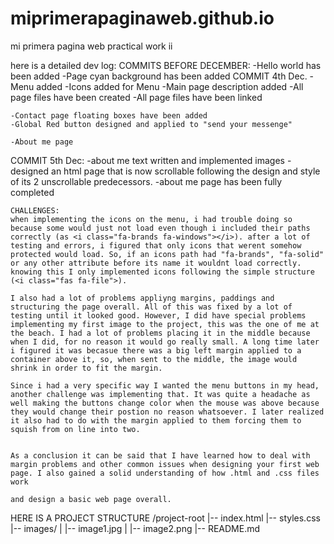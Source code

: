 # miprimerapaginaweb.github.io
mi primera pagina web practical work ii



here is a detailed dev log:
COMMITS BEFORE DECEMBER:
    -Hello world has been added
    -Page cyan background has been added
COMMIT 4th Dec. 
    -Menu added
    -Icons added for Menu
    -Main page description added
    -All page files have been created
    -All page files have been linked

    -Contact page floating boxes have been added
    -Global Red button designed and applied to "send your messenge"

    -About me page

COMMIT 5th Dec:
    -about me text written and implemented images
    -designed an html page that is now scrollable following the design and style of its 2 unscrollable predecessors.
    -about me page has been fully completed


    CHALLENGES:
    when implementing the icons on the menu, i had trouble doing so because some would just not load even though i included their paths correctly (as <i class="fa-brands fa-windows"></i>). after a lot of testing and errors, i figured that only icons that werent somehow protected would load. So, if an icons path had "fa-brands", "fa-solid" or any other attribute before its name it wouldnt load correctly. knowing this I only implemented icons following the simple structure (<i class="fas fa-file">). 

    I also had a lot of problems appliyng margins, paddings and structuring the page overall. All of this was fixed by a lot of testing until it looked good. However, I did have special problems implementing my first image to the project, this was the one of me at the beach. I had a lot of problems placing it in the middle because when I did, for no reason it would go really small. A long time later i figured it was becasue there was a big left margin applied to a container above it, so, when sent to the middle, the image would shrink in order to fit the margin. 

    Since i had a very specific way I wanted the menu buttons in my head, another challenge was implementing that. It was quite a headache as well making the buttons change color when the mouse was above because they would change their postion no reason whatsoever. I later realized it also had to do with the margin applied to them forcing them to squish from on line into two.


    As a conclusion it can be said that I have learned how to deal with margin problems and other common issues when designing your first web page. I also gained a solid understanding of how .html and .css files work
    
    and design a basic web page overall.

HERE IS A PROJECT STRUCTURE
/project-root
|-- index.html
|-- styles.css
|-- images/
|   |-- image1.jpg
|   |-- image2.png
|-- README.md